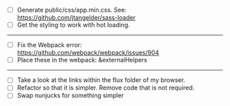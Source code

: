 - [ ] Generate public/css/app.min.css. See: https://github.com/jtangelder/sass-loader
- [ ] Get the styling to work with hot loading.

_____

- [ ] Fix the Webpack error: https://github.com/webpack/webpack/issues/904
- [ ] Place these in the webpack: &externalHelpers

_____

- [ ] Take a look at the links within the flux folder of my browser.
- [ ] Refactor so that it is simpler. Remove code that is not required.
- [ ] Swap nunjucks for something simpler

